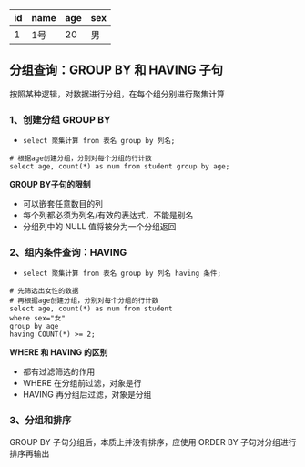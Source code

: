 | id   | name | age  | sex  |
| ---- | ---- | ---- | ---- |
| 1    | 1号  | 20   | 男   |

## 分组查询：GROUP BY 和 HAVING 子句

按照某种逻辑，对数据进行分组，在每个组分别进行聚集计算

### 1、创建分组 GROUP BY

- `select 聚集计算 from 表名 group by 列名;`

```mysql
# 根据age创建分组，分别对每个分组的行计数
select age, count(*) as num from student group by age;
```

**GROUP BY子句的限制**

- 可以嵌套任意数目的列
- 每个列都必须为列名/有效的表达式，不能是别名
- 分组列中的 NULL 值将被分为一个分组返回

### 2、组内条件查询：HAVING

- `select 聚集计算 from 表名 group by 列名 having 条件;`

```mysql
# 先筛选出女性的数据
# 再根据age创建分组，分别对每个分组的行计数
select age, count(*) as num from student 
where sex="女"
group by age
having COUNT(*) >= 2; 
```

**WHERE 和 HAVING 的区别**

- 都有过滤筛选的作用
- WHERE 在分组前过滤，对象是行
- HAVING 再分组后过滤，对象是分组 

### 3、分组和排序

GROUP BY 子句分组后，本质上并没有排序，应使用 ORDER BY 子句对分组进行排序再输出